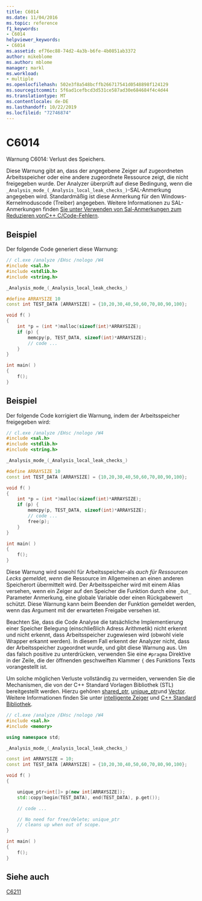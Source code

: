 ```yaml
---
title: C6014
ms.date: 11/04/2016
ms.topic: reference
f1_keywords:
- C6014
helpviewer_keywords:
- C6014
ms.assetid: ef76ec88-74d2-4a3b-b6fe-4b0851ab3372
author: mikeblome
ms.author: mblome
manager: markl
ms.workload:
- multiple
ms.openlocfilehash: 502e3f8a548bcffb266717541d0548898f124129
ms.sourcegitcommit: 5f6ad1cefbcd3d531ce587ad30e684684f4c4d44
ms.translationtype: MT
ms.contentlocale: de-DE
ms.lasthandoff: 10/22/2019
ms.locfileid: "72746874"
---
```

# <a name="c6014"></a>C6014
Warnung C6014: Verlust des Speichers.

 Diese Warnung gibt an, dass der angegebene Zeiger auf zugeordneten Arbeitsspeicher oder eine andere zugeordnete Ressource zeigt, die nicht freigegeben wurde. Der Analyzer überprüft auf diese Bedingung, wenn die `_Analysis_mode_(_Analysis_local_leak_checks_)`-SAL-Anmerkung angegeben wird. Standardmäßig ist diese Anmerkung für den Windows-Kernelmoduscode (Treiber) angegeben. Weitere Informationen zu SAL-Anmerkungen finden [Sie unter Verwenden von Sal-Anmerkungen zum Reduzieren vonC++ C/Code-Fehlern](../code-quality/using-sal-annotations-to-reduce-c-cpp-code-defects.md).

## <a name="example"></a>Beispiel
 Der folgende Code generiert diese Warnung:

```cpp
// cl.exe /analyze /EHsc /nologo /W4
#include <sal.h>
#include <stdlib.h>
#include <string.h>

_Analysis_mode_(_Analysis_local_leak_checks_)

#define ARRAYSIZE 10
const int TEST_DATA [ARRAYSIZE] = {10,20,30,40,50,60,70,80,90,100};

void f( )
{
    int *p = (int *)malloc(sizeof(int)*ARRAYSIZE);
    if (p) {
        memcpy(p, TEST_DATA, sizeof(int)*ARRAYSIZE);
        // code ...
    }
}

int main( )
{
    f();
}
```

## <a name="example"></a>Beispiel
 Der folgende Code korrigiert die Warnung, indem der Arbeitsspeicher freigegeben wird:

```cpp
// cl.exe /analyze /EHsc /nologo /W4
#include <sal.h>
#include <stdlib.h>
#include <string.h>

_Analysis_mode_(_Analysis_local_leak_checks_)

#define ARRAYSIZE 10
const int TEST_DATA [ARRAYSIZE] = {10,20,30,40,50,60,70,80,90,100};

void f( )
{
    int *p = (int *)malloc(sizeof(int)*ARRAYSIZE);
    if (p) {
        memcpy(p, TEST_DATA, sizeof(int)*ARRAYSIZE);
        // code ...
        free(p);
    }
}

int main( )
{
    f();
}
```

 Diese Warnung wird sowohl für Arbeitsspeicher-als *auch für Ressourcen Lecks gemeldet, wenn* die Ressource im Allgemeinen an einen anderen Speicherort übermittelt wird. Der Arbeitsspeicher wird mit einem Alias versehen, wenn ein Zeiger auf den Speicher die Funktion durch eine `_Out_` Parameter Anmerkung, eine globale Variable oder einen Rückgabewert schützt. Diese Warnung kann beim Beenden der Funktion gemeldet werden, wenn das Argument mit der erwarteten Freigabe versehen ist.

 Beachten Sie, dass die Code Analyse die tatsächliche Implementierung einer Speicher Belegung (einschließlich Adress Arithmetik) nicht erkennt und nicht erkennt, dass Arbeitsspeicher zugewiesen wird (obwohl viele Wrapper erkannt werden). In diesem Fall erkennt der Analyzer nicht, dass der Arbeitsspeicher zugeordnet wurde, und gibt diese Warnung aus. Um das falsch positive zu unterdrücken, verwenden Sie eine `#pragma` Direktive in der Zeile, die der öffnenden geschweiften Klammer `{` des Funktions Texts vorangestellt ist.

 Um solche möglichen Verluste vollständig zu vermeiden, verwenden Sie die Mechanismen, die von der C++ Standard Vorlagen Bibliothek (STL) bereitgestellt werden. Hierzu gehören [shared_ptr](/cpp/standard-library/shared-ptr-class), [unique_ptr](/cpp/standard-library/unique-ptr-class)und [Vector](/cpp/standard-library/vector). Weitere Informationen finden Sie unter [intelligente Zeiger](/cpp/cpp/smart-pointers-modern-cpp) und [ C++ Standard Bibliothek](/cpp/standard-library/cpp-standard-library-reference).

```cpp
// cl.exe /analyze /EHsc /nologo /W4
#include <sal.h>
#include <memory>

using namespace std;

_Analysis_mode_(_Analysis_local_leak_checks_)

const int ARRAYSIZE = 10;
const int TEST_DATA [ARRAYSIZE] = {10,20,30,40,50,60,70,80,90,100};

void f( )
{

    unique_ptr<int[]> p(new int[ARRAYSIZE]);
    std::copy(begin(TEST_DATA), end(TEST_DATA), p.get());

    // code ...

    // No need for free/delete; unique_ptr
    // cleans up when out of scope.
}

int main( )
{
    f();
}
```

## <a name="see-also"></a>Siehe auch
 [C6211](../code-quality/c6211.md)
